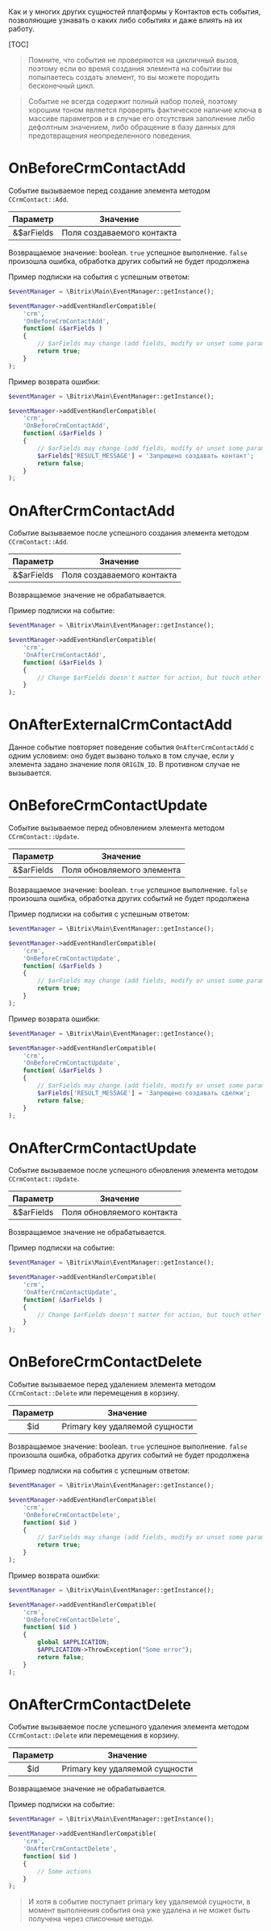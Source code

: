 Как и у многих других сущностей платформы у Контактов есть события, позволяющие узнавать о каких либо событиях и даже влиять на их работу.

[TOC]

>Помните, что события не проверяются на цикличный вызов, поэтому если во время создания элемента на событии вы попыпаетесь создать элемент, то вы можете породить бесконечный цикл.

>Событие не всегда содержит полный набор полей, поэтому хорошим тоном является проверять фактическое наличие ключа в массиве параметров и в случае его отсутствия заполнение либо дефолтным значением, либо обращение в базу данных для предотвращения неопределенного поведения.

# OnBeforeCrmContactAdd

Событие вызываемое перед создание элемента методом `CCrmContact::Add`.
 
| Параметр     | Значение               |
| :----------: | ---------------------- |
| &$arFields   | Поля создаваемого контакта |

Возвращаемое значение: boolean.
`true` успешное выполнение.
`false` произошла ошибка, обработка других событий не будет продолжена

Пример подписки на события с успешным ответом:
```php
$eventManager = \Bitrix\Main\EventManager::getInstance();

$eventManager->addEventHandlerCompatible(
    'crm',
    'OnBeforeCrmContactAdd',
    function( &$arFields )
    {
        // $arFields may change (add fields, modify or unset some parameters)
        return true;
    }
);
```

Пример возврата ошибки:
```php
$eventManager = \Bitrix\Main\EventManager::getInstance();

$eventManager->addEventHandlerCompatible(
    'crm',
    'OnBeforeCrmContactAdd',
    function( &$arFields )
    {
        // $arFields may change (add fields, modify or unset some parameters)
        $arFields['RESULT_MESSAGE'] = 'Запрещено создавать контакт';
        return false;
    }
);
```

# OnAfterCrmContactAdd

Событие вызываемое после успешного создания элемента методом `CCrmContact::Add`.
 
| Параметр     | Значение               |
| :----------: | ---------------------- |
| &$arFields   | Поля создаваемого контакта |

Возвращаемое значение не обрабатывается.

Пример подписки на событие:
```php
$eventManager = \Bitrix\Main\EventManager::getInstance();

$eventManager->addEventHandlerCompatible(
    'crm',
    'OnAfterCrmContactAdd',
    function( &$arFields )
    {
        // Change $arFields doesn't matter for action, but touch other events
    }
);
```

# OnAfterExternalCrmContactAdd

Данное событие повторяет поведение события `OnAfterCrmContactAdd` с одним условием: оно будет вызвано только в том случае, если у элемента задано значение поля `ORIGIN_ID`. В противном случае не вызывается.

# OnBeforeCrmContactUpdate

Событие вызываемое перед обновлением элемента методом `CCrmContact::Update`.
 
| Параметр     | Значение               |
| :----------: | ---------------------- |
| &$arFields   | Поля обновляемого элемента |

Возвращаемое значение: boolean.
`true` успешное выполнение.
`false` произошла ошибка, обработка других событий не будет продолжена

Пример подписки на события с успешным ответом:
```php
$eventManager = \Bitrix\Main\EventManager::getInstance();

$eventManager->addEventHandlerCompatible(
    'crm',
    'OnBeforeCrmContactUpdate',
    function( &$arFields )
    {
        // $arFields may change (add fields, modify or unset some parameters)
        return true;
    }
);
```

Пример возврата ошибки:
```php
$eventManager = \Bitrix\Main\EventManager::getInstance();

$eventManager->addEventHandlerCompatible(
    'crm',
    'OnBeforeCrmContactUpdate',
    function( &$arFields )
    {
        // $arFields may change (add fields, modify or unset some parameters)
        $arFields['RESULT_MESSAGE'] = 'Запрещено создавать сделки';
        return false;
    }
);
```

# OnAfterCrmContactUpdate

Событие вызываемое после успешного обновления элемента методом `CCrmContact::Update`.
 
| Параметр     | Значение               |
| :----------: | ---------------------- |
| &$arFields   | Поля обновляемого контакта |

Возвращаемое значение не обрабатывается.

Пример подписки на событие:
```php
$eventManager = \Bitrix\Main\EventManager::getInstance();

$eventManager->addEventHandlerCompatible(
    'crm',
    'OnAfterCrmContactUpdate',
    function( &$arFields )
    {
        // Change $arFields doesn't matter for action, but touch other events 
    }
);
```

# OnBeforeCrmContactDelete

Событие вызываемое перед удалением элемента методом `CCrmContact::Delete` или перемещения в корзину.
 
| Параметр     | Значение                       |
| :----------: | ------------------------------ |
| $id          | Primary key удаляемой сущности |

Возвращаемое значение: boolean.
`true` успешное выполнение.
`false` произошла ошибка, обработка других событий не будет продолжена

Пример подписки на события с успешным ответом:
```php
$eventManager = \Bitrix\Main\EventManager::getInstance();

$eventManager->addEventHandlerCompatible(
    'crm',
    'OnBeforeCrmContactDelete',
    function( $id )
    {
        // $arFields may change (add fields, modify or unset some parameters)
        return true;
    }
);
```

Пример возврата ошибки:
```php
$eventManager = \Bitrix\Main\EventManager::getInstance();

$eventManager->addEventHandlerCompatible(
    'crm',
    'OnBeforeCrmContactDelete',
    function( $id )
    {
        global $APPLICATION;
        $APPLICATION->ThrowException("Some error");
        return false;
    }
);
```

# OnAfterCrmContactDelete

Событие вызываемое после успешного удаления элемента методом `CCrmContact::Delete` или перемещения в корзину. 
 
| Параметр     | Значение                       |
| :----------: | ------------------------------ |
| $id          | Primary key удаляемой сущности |

Возвращаемое значение не обрабатывается.

Пример подписки на событие:
```php
$eventManager = \Bitrix\Main\EventManager::getInstance();

$eventManager->addEventHandlerCompatible(
    'crm',
    'OnAfterCrmContactDelete',
    function( $id )
    {
        // Some actions
    }
);
```

>И хотя в событие поступает primary key удаляемой сущности, в момент выполнения события она уже удалена и не может быть получена через списочные методы.